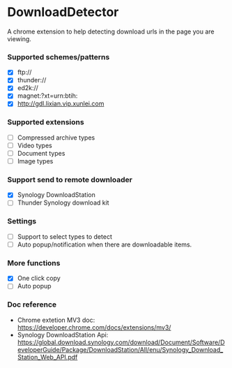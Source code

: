 # DownloadDetector
A chrome extension to help detecting download urls in the page you are viewing.

### Supported schemes/patterns
- [x] ftp://
- [x] thunder://
- [x] ed2k://
- [x] magnet:?xt=urn:btih:
- [x] http://gdl.lixian.vip.xunlei.com

### Supported extensions
- [ ] Compressed archive types
- [ ] Video types
- [ ] Document types
- [ ] Image types

### Support send to remote downloader
- [x] Synology DownloadStation
- [ ] Thunder Synology download kit 

### Settings
- [ ] Support to select types to detect
- [ ] Auto popup/notification when there are downloadable items.

### More functions
- [x] One click copy
- [ ] Auto popup

### Doc reference
- Chrome extetion MV3 doc: https://developer.chrome.com/docs/extensions/mv3/
- Synology DownloadStation Api: https://global.download.synology.com/download/Document/Software/DeveloperGuide/Package/DownloadStation/All/enu/Synology_Download_Station_Web_API.pdf